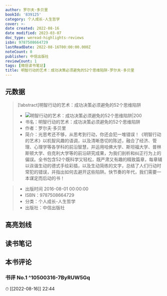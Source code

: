 ```yaml
---
author: 罗尔夫·多贝里
bookId: '839125'
category: 个人成长-人生哲学
cover: >-
date created: 2022-08-16
date modified: 2023-03-07
doc_type: weread-highlights-reviews
isbn: 9787508664729
lastReadDate: 2022-08-16T00:00:00.000Z
noteCount: 0
publisher: 中信出版社
reviewCount: 1
tags: [微信读书笔记]
title: 明智行动的艺术：成功决策必须避免的52个思维陷阱-罗尔夫·多贝里
---
```


## 元数据

>[!abstract]明智行动的艺术：成功决策必须避免的52个思维陷阱
> - ![明智行动的艺术：成功决策必须避免的52个思维陷阱|200](https://wfqqreader-1252317822.image.myqcloud.com/cover/125/839125/t7_839125.jpg)
> - 书名：明智行动的艺术：成功决策必须避免的52个思维陷阱
> - 作者：罗尔夫·多贝里
> - 简介：光思考还不够，从思考到行动，你还会犯一堆错误！《明智行动的艺术》以机智风趣的语调，以及清晰恳切的陈述，融合了经济、管理、心理学等各学科的前沿智慧，并运用哈佛大学、斯坦福大学、普林斯顿大学、伯克利大学等的前沿研究成果，为我们剖析和纠正行为上的偏误。全书包含52个既科学又轻松，既严肃又有趣的精致篇章，每章辅以诙谐生动的德式手绘彩插，以及生动简练的文字，总结了人们行动时常犯的错误，并指出如何去避开这些陷阱。快节奏的年代，我们需要一本谋定而后动的书！

> - 出版时间 2016-08-01 00:00:00
> - ISBN：9787508664729
> - 分类：个人成长-人生哲学
> - 出版社：中信出版社

## 高亮划线

## 读书笔记

## 本书评论

### 书评 No.1 ^10500316-7ByRUW5Gq

⏱ [[2022-08-16]] 22:44
